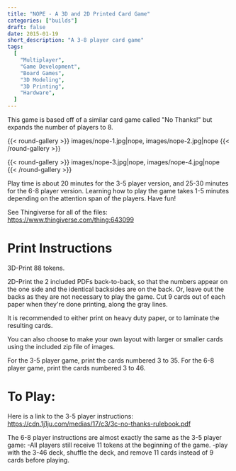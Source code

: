 ```yaml
---
title: "NOPE - A 3D and 2D Printed Card Game"
categories: ["builds"]
draft: false
date: 2015-01-19
short_description: "A 3-8 player card game"
tags:
  [
    "Multiplayer",
    "Game Development",
    "Board Games",
    "3D Modeling",
    "3D Printing",
    "Hardware",
  ]
---
```


This game is based off of a similar card game called "No Thanks!" but expands the number of players to 8.

<!--more-->

{{< round-gallery >}}
images/nope-1.jpg|nope,
images/nope-2.jpg|nope
{{< /round-gallery >}}

{{< round-gallery >}}
images/nope-3.jpg|nope,
images/nope-4.jpg|nope
{{< /round-gallery >}}

Play time is about 20 minutes for the 3-5 player version, and 25-30 minutes for the 6-8 player version. Learning how to play the game takes 1-5 minutes depending on the attention span of the players. Have fun!

See Thingiverse for all of the files:
https://www.thingiverse.com/thing:643099

# Print Instructions

3D-Print 88 tokens.

2D-Print the 2 included PDFs back-to-back, so that the numbers appear on the one side and the identical backsides are on the back. Or, leave out the backs as they are not necessary to play the game. Cut 9 cards out of each paper when they're done printing, along the gray lines.

It is recommended to either print on heavy duty paper, or to laminate the resulting cards.

You can also choose to make your own layout with larger or smaller cards using the included zip file of images.

For the 3-5 player game, print the cards numbered 3 to 35. For the 6-8 player game, print the cards numbered 3 to 46.

# To Play:

Here is a link to the 3-5 player instructions:
https://cdn.1j1ju.com/medias/17/c3/3c-no-thanks-rulebook.pdf

The 6-8 player instructions are almost exactly the same as the 3-5 player game:
-All players still receive 11 tokens at the beginning of the game.
-play with the 3-46 deck, shuffle the deck, and remove 11 cards instead of 9 cards before playing.
